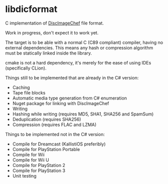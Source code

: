 # libdicformat
C implementation of [DiscImageChef](https://www.github.com/discimagechef/discimagechef) file format.

Work in progress, don't expect it to work yet.

The target is to be able with a normal C (C89 compliant) compiler, having no external dependencies.
This means any hash or compression algorithm must be statically linked inside the library.

cmake is not a hard dependency, it's merely for the ease of using IDEs (specifically CLion).

Things still to be implemented that are already in the C# version:
- Caching
- Tape file blocks
- Automatic media type generation from C# enumeration
- Nuget package for linking with DiscImageChef
- Writing
- Hashing while writing (requires MD5, SHA1, SHA256 and SpamSum)
- Deduplication (requires SHA256)
- Compression (requires FLAC and LZMA)

Things to be implemented not in the C# version:
- Compile for Dreamcast (KallistiOS preferibly)
- Compile for PlayStation Portable
- Compile for Wii
- Compile for Wii U
- Compile for PlayStation 2
- Compile for PlayStation 3
- Unit testing